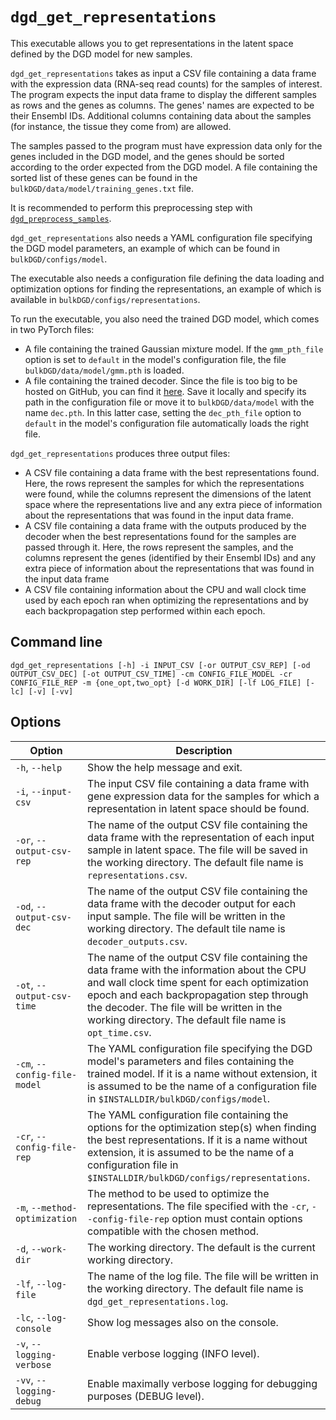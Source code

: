 # `dgd_get_representations`

This executable allows you to get representations in the latent space defined by the DGD model for new samples.

`dgd_get_representations` takes as input a CSV file containing a data frame with the expression data (RNA-seq read counts) for the samples of interest. The program expects the input data frame to display the different samples as rows and the genes as columns. The genes' names are expected to be their Ensembl IDs. Additional columns containing data about the samples (for instance, the tissue they come from) are allowed.

The samples passed to the program must have expression data only for the genes included in the DGD model, and the genes should be sorted according to the order expected from the DGD model. A file containing the sorted list of these genes can be found in the `bulkDGD/data/model/training_genes.txt` file.

It is recommended to perform this preprocessing step with [`dgd_preprocess_samples`](#dgd_preprocess_samples).

`dgd_get_representations` also needs a YAML configuration file specifying the DGD model parameters, an example of which can be found in `bulkDGD/configs/model`.

The executable also needs a configuration file defining the data loading and optimization options for finding the representations, an example of which is available in `bulkDGD/configs/representations`.

To run the executable, you also need the trained DGD model, which comes in two PyTorch files:

* A file containing the trained Gaussian mixture model. If the `gmm_pth_file` option is set to `default` in the model's configuration file, the file `bulkDGD/data/model/gmm.pth` is loaded.
* A file containing the trained decoder. Since the file is too big to be hosted on GitHub, you can find it [here](https://drive.google.com/file/d/1SZaoazkvqZ6DBF-adMQ3KRcy4Itxsz77/view?usp=sharing). Save it locally and specify its path in the configuration file or move it to `bulkDGD/data/model` with the name `dec.pth`. In this latter case, setting the `dec_pth_file` option to `default` in the model's configuration file automatically loads the right file.

`dgd_get_representations` produces three output files:

* A CSV file containing a data frame with the best representations found. Here, the rows represent the samples for which the representations were found, while the columns represent the dimensions of the latent space where the representations live and any extra piece of information about the representations that was found in the input data frame.
* A CSV file containing a data frame with the outputs produced by the decoder when the best representations found for the samples are passed through it. Here, the rows represent the samples, and the columns represent the genes (identified by their Ensembl IDs) and any extra piece of information about the representations that was found in the input data frame
* A CSV file containing information about the CPU and wall clock time used by each epoch ran when optimizing the representations and by each backpropagation step performed within each epoch.

## Command line

```
dgd_get_representations [-h] -i INPUT_CSV [-or OUTPUT_CSV_REP] [-od OUTPUT_CSV_DEC] [-ot OUTPUT_CSV_TIME] -cm CONFIG_FILE_MODEL -cr CONFIG_FILE_REP -m {one_opt,two_opt} [-d WORK_DIR] [-lf LOG_FILE] [-lc] [-v] [-vv]
```

## Options

| Option                        | Description                                                  |
| ----------------------------- | ------------------------------------------------------------ |
| `-h`, `--help`                | Show the help message and exit.                              |
| `-i`, `--input-csv`           | The input CSV file containing a data frame with gene expression data for the samples for which a representation in latent space should be found. |
| `-or`, `--output-csv-rep`     | The name of the output CSV file containing the data frame with the representation of each input sample in latent space. The file will be saved in the working directory. The default file name is `representations.csv`. |
| `-od`, `--output-csv-dec`     | The name of the output CSV file containing the data frame with the decoder output for each input sample. The file will be written in the working directory. The default tile name is `decoder_outputs.csv`. |
| `-ot`, `--output-csv-time`    | The name of the output CSV file containing the data frame with the information about the CPU and wall clock time spent for each optimization epoch and each backpropagation step through the decoder. The file will be written in the working directory. The default file name is `opt_time.csv`. |
| `-cm`, `--config-file-model`  | The YAML configuration file specifying the DGD model's parameters and files containing the trained model. If it is a name without extension, it is assumed to be the name of a configuration file in `$INSTALLDIR/bulkDGD/configs/model`. |
| `-cr`, `--config-file-rep`    | The YAML configuration file containing the options for the optimization step(s) when finding the best representations.  If it is a name without extension, it is assumed to be the name of a configuration file in `$INSTALLDIR/bulkDGD/configs/representations`. |
| `-m`, `--method-optimization` | The method to be used to optimize the representations. The file specified with the `-cr`, `--config-file-rep` option must contain options compatible with the chosen method. |
| `-d`, `--work-dir`            | The working directory. The default is the current working directory. |
| `-lf`, `--log-file`           | The name of the log file. The file will be written in the working directory. The default file name is `dgd_get_representations.log`. |
| `-lc`, `--log-console`        | Show log messages also on the console.                       |
| `-v`, `--logging-verbose`     | Enable verbose logging (INFO level).                         |
| `-vv`, `--logging-debug`      | Enable maximally verbose logging for debugging purposes (DEBUG level). |